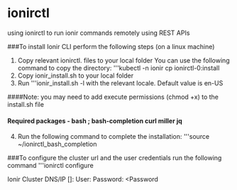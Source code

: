# ionirctl
using ionirctl to run ionir commands remotely using REST APIs



###To install Ionir CLI perform the following steps (on a linux machine)
1.	Copy relevant ionirctl.<locale> files to your local folder
    You can use the following command to copy the directory:
    '''kubectl -n ionir cp ionirctl-0:install <destination dir>
2.	Copy ionir_install.sh to your local folder
3.	Run 
    '''ionir_install.sh -l <locale> 
    with the relevant locale. Default value is en-US



####Note: you may need to add execute permissions (chmod +x) to the install.sh file 
####      Required packages - bash ; bash-completion curl miller jq

4.	Run the following command to complete the installation:
    '''source ~/ionirctl_bash_completion


###To configure the cluster url and the user credentials run the following command
'''ionirctl configure

Ionir Cluster DNS/IP []: <cluster-url>
User: <user>
Password: <Password
